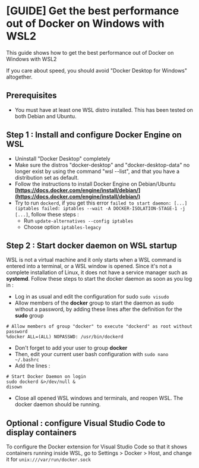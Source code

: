
# [GUIDE] Get the best performance out of Docker on Windows with WSL2

This guide shows how to get the best performance out of Docker on Windows with WSL2 

If you care about speed, you should avoid "Docker Desktop for Windows" altogether.

## Prerequisites
- You must have at least one WSL distro installed. This has been tested on both Debian and Ubuntu.

## Step 1 : Install and configure Docker Engine on WSL 
 - Uninstall "Docker Desktop" completely
 - Make sure the distros "docker-desktop" and "docker-desktop-data" no longer exist by using the command "wsl --list", and that you have a distribution set as default.
 - Follow the instructions to install Docker Engine on Debian/Ubuntu
**[https://docs.docker.com/engine/install/debian/](https://docs.docker.com/engine/install/debian/)**
 - Try to run `dockerd`, if you get this error `failed to start daemon: [...] (iptables failed: iptables --wait -A DOCKER-ISOLATION-STAGE-1 -j [...]`, follow these steps :
	 - Run `update-alternatives --config iptables`
	 - Choose option `iptables-legacy`
	
## Step 2 : Start docker daemon on WSL startup
WSL is not a virtual machine and it only starts when a WSL command is entered into a terminal, or a WSL window is opened. Since it's not a complete installation of Linux, it does not have a service manager such as **systemd**. 
Follow these steps to start the docker daemon as soon as you log in : 
- Log in as usual and edit the configuration for sudo
`sudo visudo`
- Allow members of the **docker** group to start the daemon as sudo without a password, by adding these lines after the definition for the **sudo** group
````
# Allow members of group "docker" to execute "dockerd" as root without password
%docker ALL=(ALL) NOPASSWD: /usr/bin/dockerd
````
- Don't forget to add your user to group **docker**
- Then, edit your current user bash configuration with
`sudo nano ~/.bashrc`
- Add the lines :
````
# Start Docker Daemon on login
sudo dockerd &>/dev/null &
disown
````
- Close all opened WSL windows and terminals, and reopen WSL. The docker daemon should be running.

## Optional : configure Visual Studio Code to display containers
To configure the Docker extension for Visual Studio Code so that it shows containers running inside WSL, go to Settings > Docker > Host, and change it for `unix:///var/run/docker.sock`
